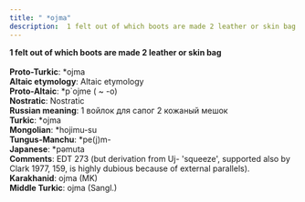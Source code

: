 ```yaml
---
title: " *ojma"
description:  1 felt out of which boots are made 2 leather or skin bag
---
```

<p data-pagefind-weight="0.5">
<strong> 1 felt out of which boots are made 2 leather or skin bag</strong><br><br>
<strong>Proto-Turkic</strong>:  *ojma<br>
<strong>Altaic etymology</strong>:  Altaic etymology<br>
<strong> Proto-Altaic</strong>:  *p`ojme ( ~ -o)<br>
<strong>Nostratic</strong>:  Nostratic<br>
<strong>Russian meaning</strong>:  1 войлок для сапог 2 кожаный мешок<br>
<strong>Turkic</strong>:  *ojma<br>
<strong>Mongolian</strong>:  *hojimu-su<br>
<strong>Tungus-Manchu</strong>:  *pe(j)m-<br>
<strong>Japanese</strong>:  *pǝmuta<br>
<strong>Comments</strong>:  EDT 273 (but derivation from Uj- 'squeeze', supported also by Clark 1977, 159, is highly dubious because of external parallels).<br>
<strong>Karakhanid</strong>:  ojma (MK)<br>
<strong>Middle Turkic</strong>:  ojma (Sangl.)<br>

</p>
